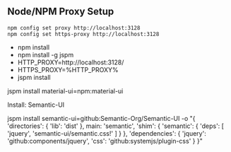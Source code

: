 ## Node/NPM Proxy Setup
    npm config set proxy http://localhost:3128
    npm config set https-proxy http://localhost:3128

* npm install
* npm install -g jspm
* HTTP_PROXY=http://localhost:3128/
* HTTPS_PROXY=%HTTP_PROXY%
* jspm install

jspm install material-ui=npm:material-ui

Install: Semantic-UI

jspm install semantic-ui=github:Semantic-Org/Semantic-UI -o "{ 'directories': { 'lib': 'dist' }, main: 'semantic', 'shim': { 'semantic': { 'deps': [ 'jquery', 'semantic-ui/semantic.css!' ] } }, 'dependencies': { 'jquery': 'github:components/jquery', 'css': 'github:systemjs/plugin-css' } }"



